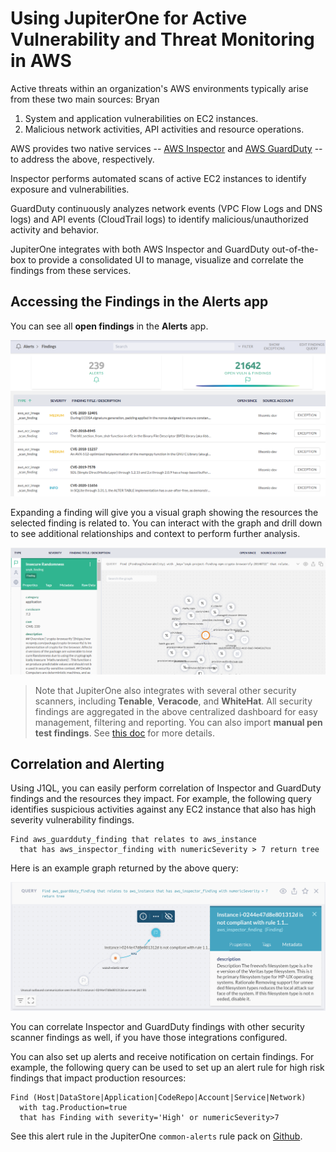 # Using JupiterOne for Active Vulnerability and Threat Monitoring in AWS

Active threats within an organization's AWS environments typically arise from these two main sources:
Bryan

1. System and application vulnerabilities on EC2 instances.
2. Malicious network activities, API activities and resource operations.

AWS provides two native services -- [AWS Inspector](https://docs.aws.amazon.com/inspector/latest/userguide/index.html) and [AWS GuardDuty](https://docs.aws.amazon.com/guardduty/latest/ug/what-is-guardduty.html) -- to address the above, respectively.

Inspector performs automated scans of active EC2 instances to identify exposure and vulnerabilities.

GuardDuty continuously analyzes network events (VPC Flow Logs and DNS logs) and API events (CloudTrail logs) to identify malicious/unauthorized activity and behavior.

JupiterOne integrates with both AWS Inspector and GuardDuty out-of-the-box to provide a consolidated UI to manage, visualize and correlate the findings from these services.

## Accessing the Findings in the Alerts app

You can see all **open findings** in the **Alerts** app.

![alerts-findings](../../assets/alerts-findings-grid.png)

Expanding a finding will give you a visual graph showing the resources the selected finding is related to. You can interact with the graph and drill down to see additional relationships and context to perform further analysis.

![alerts-findings](../../assets/alerts-findings-graph.png)

> Note that JupiterOne also integrates with several other security scanners, including **Tenable**, **Veracode**, and **WhiteHat**. All security findings are aggregated in the above centralized dashboard for easy management, filtering and reporting. You can also import **manual pen test findings**. See [this doc](../../Security-Operations/secops-artifacts-in-j1.md)
> for more details.

## Correlation and Alerting

Using J1QL, you can easily perform correlation of Inspector and GuardDuty findings and the resources they impact. For example, the following query identifies suspicious activities against any EC2 instance that also has high severity vulnerability findings.

```j1ql
Find aws_guardduty_finding that relates to aws_instance
  that has aws_inspector_finding with numericSeverity > 7 return tree
```

Here is an example graph returned by the above query:

![guardduty-inspector-finding-correlation](../../assets/graph-guardduty-inspector-finding-correlation.png)

You can correlate Inspector and GuardDuty findings with other security scanner findings as well, if you have those integrations configured.

You can also set up alerts and receive notification on certain findings. For example, the following query can be used to set up an alert rule for high risk findings that impact production resources:

```j1ql
Find (Host|DataStore|Application|CodeRepo|Account|Service|Network)
  with tag.Production=true
  that has Finding with severity='High' or numericSeverity>7
```

See this alert rule in the JupiterOne `common-alerts` rule pack on [Github](https://github.com/JupiterOne/jupiterone-alert-rules/blob/master/rule-packs/common-alerts.json).

